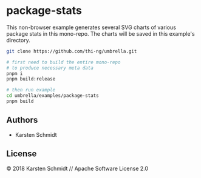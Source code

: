 # package-stats

This non-browser example generates several SVG charts of various package
stats in this mono-repo. The charts will be saved in this example's
directory.

```bash
git clone https://github.com/thi-ng/umbrella.git

# first need to build the entire mono-repo
# to produce necessary meta data
pnpm i
pnpm build:release

# then run example
cd umbrella/examples/package-stats
pnpm build
```

## Authors

- Karsten Schmidt

## License

&copy; 2018 Karsten Schmidt // Apache Software License 2.0
